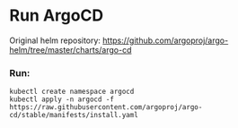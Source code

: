 # Run ArgoCD

Original helm repository: https://github.com/argoproj/argo-helm/tree/master/charts/argo-cd

### Run:
```
kubectl create namespace argocd
kubectl apply -n argocd -f https://raw.githubusercontent.com/argoproj/argo-cd/stable/manifests/install.yaml
```
